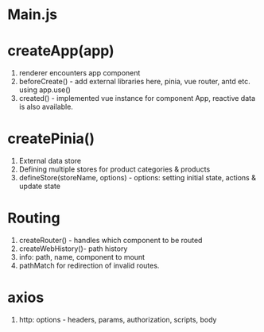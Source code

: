 # Main.js

# createApp(app)
1. renderer encounters app component
2. beforeCreate() - add external libraries here, pinia, vue router, antd etc. using app.use()
3. created() - implemented vue instance for component App, reactive data is also available.

# createPinia()
1. External data store
2. Defining multiple stores for product categories & products
3. defineStore(storeName, options) - options: setting initial state, actions & update state

# Routing
1. createRouter() - handles which component to be routed
2. createWebHistory()- path history
3. info: path, name, component to mount
4. pathMatch for redirection of invalid routes.

# axios
1. http: options - headers, params, authorization, scripts, body